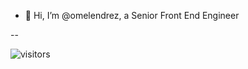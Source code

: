 - 👋 Hi, I’m @omelendrez, a Senior Front End Engineer

--

![visitors](https://visitor-badge.glitch.me/badge?page_id=omelendrez.visitor-badge)
